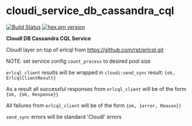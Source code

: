 cloudi_service_db_cassandra_cql
===============================

[![Build Status](https://secure.travis-ci.org/CloudI/cloudi_service_db_cassandra_cql.png?branch=master)](http://travis-ci.org/CloudI/cloudi_service_db_cassandra_cql)
[![hex.pm version](https://img.shields.io/hexpm/v/cloudi_service_db_cassandra_cql.svg)](https://hex.pm/packages/cloudi_service_db_cassandra_cql)

**CloudI DB Cassandra CQL Service**

CloudI layer on top of erlcql from https://github.com/rpt/erlcql.git

NOTE: set service config `count_process` to desired pool size

`erlcql_client` results will be wrapped in `cloudi:send_sync` result:
    `{ok, ErlcqlClientResult}`

As a result all successful responses from `erlcql_client` will be of the form
    `{ok, {ok, Response}}`

All failures from `erlcql_client` will be of the form
    `{ok, {error, Reason}}`

`send_sync` errors will be standard 'CloudI' errors
